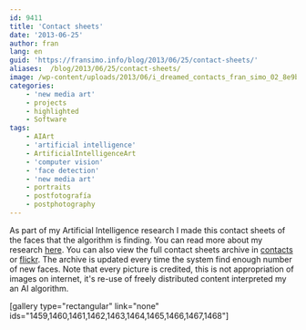 ```yaml
---
id: 9411
title: 'Contact sheets'
date: '2013-06-25'
author: fran
lang: en
guid: 'https://fransimo.info/blog/2013/06/25/contact-sheets/'
aliases:  /blog/2013/06/25/contact-sheets/
image: /wp-content/uploads/2013/06/i_dreamed_contacts_fran_simo_02_8e9b80952408ba7c47a32dcce7c04c0e.jpg
categories:
    - 'new media art'
    - projects
    - highlighted
    - Software
tags:
    - AIArt
    - 'artificial intelligence'
    - ArtificialIntelligenceArt
    - 'computer vision'
    - 'face detection'
    - 'new media art'
    - portraits
    - postfotografía
    - postphotography
---
```


As part of my Artificial Intelligence research I made this contact sheets of the faces that the algorithm is finding. You can read more about my research <a href="http://fransimo.info/?p=1100">here</a>.
You can also view the full contact sheets archive in <a href="http://contact-sheets-idahb.fransimo.info/">contacts</a> or <a href="http://www.flickr.com/photos/93211492@N06/">flickr</a>. The archive is updated every time the system find enough number of new faces.
Note that every picture is credited, this is not appropriation of images on internet, it's re-use of freely distributed content interpreted my an AI algorithm.

[gallery type="rectangular" link="none" ids="1459,1460,1461,1462,1463,1464,1465,1466,1467,1468"]